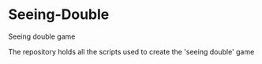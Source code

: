 # Seeing-Double
Seeing double game

The repository holds all the scripts used to create the 'seeing double' game

